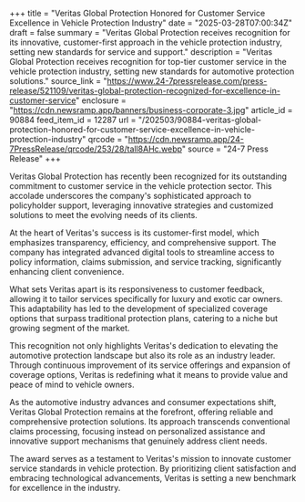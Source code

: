 +++
title = "Veritas Global Protection Honored for Customer Service Excellence in Vehicle Protection Industry"
date = "2025-03-28T07:00:34Z"
draft = false
summary = "Veritas Global Protection receives recognition for its innovative, customer-first approach in the vehicle protection industry, setting new standards for service and support."
description = "Veritas Global Protection receives recognition for top-tier customer service in the vehicle protection industry, setting new standards for automotive protection solutions."
source_link = "https://www.24-7pressrelease.com/press-release/521109/veritas-global-protection-recognized-for-excellence-in-customer-service"
enclosure = "https://cdn.newsramp.app/banners/business-corporate-3.jpg"
article_id = 90884
feed_item_id = 12287
url = "/202503/90884-veritas-global-protection-honored-for-customer-service-excellence-in-vehicle-protection-industry"
qrcode = "https://cdn.newsramp.app/24-7PressRelease/qrcode/253/28/tall8AHc.webp"
source = "24-7 Press Release"
+++

<p>Veritas Global Protection has recently been recognized for its outstanding commitment to customer service in the vehicle protection sector. This accolade underscores the company's sophisticated approach to policyholder support, leveraging innovative strategies and customized solutions to meet the evolving needs of its clients.</p><p>At the heart of Veritas's success is its customer-first model, which emphasizes transparency, efficiency, and comprehensive support. The company has integrated advanced digital tools to streamline access to policy information, claims submission, and service tracking, significantly enhancing client convenience.</p><p>What sets Veritas apart is its responsiveness to customer feedback, allowing it to tailor services specifically for luxury and exotic car owners. This adaptability has led to the development of specialized coverage options that surpass traditional protection plans, catering to a niche but growing segment of the market.</p><p>This recognition not only highlights Veritas's dedication to elevating the automotive protection landscape but also its role as an industry leader. Through continuous improvement of its service offerings and expansion of coverage options, Veritas is redefining what it means to provide value and peace of mind to vehicle owners.</p><p>As the automotive industry advances and consumer expectations shift, Veritas Global Protection remains at the forefront, offering reliable and comprehensive protection solutions. Its approach transcends conventional claims processing, focusing instead on personalized assistance and innovative support mechanisms that genuinely address client needs.</p><p>The award serves as a testament to Veritas's mission to innovate customer service standards in vehicle protection. By prioritizing client satisfaction and embracing technological advancements, Veritas is setting a new benchmark for excellence in the industry.</p>